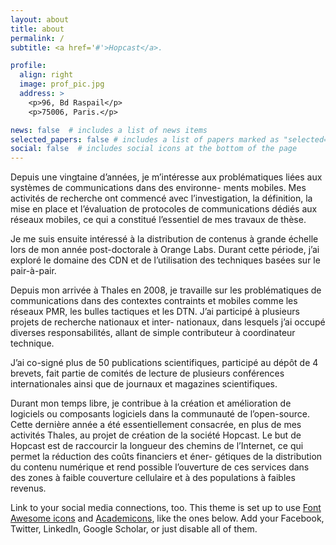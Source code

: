 ```yaml
---
layout: about
title: about
permalink: /
subtitle: <a href='#'>Hopcast</a>. 

profile:
  align: right
  image: prof_pic.jpg
  address: >
    <p>96, Bd Raspail</p>
    <p>75006, Paris.</p>

news: false  # includes a list of news items
selected_papers: false # includes a list of papers marked as "selected={true}"
social: false  # includes social icons at the bottom of the page
---
```

Depuis une vingtaine d’années, je m’intéresse aux problématiques liées aux systèmes de communications dans des environne- ments mobiles. Mes activités de recherche ont commencé avec l’investigation, la définition, la mise en place et l’évaluation de protocoles de communications dédiés aux réseaux mobiles, ce qui a constitué l’essentiel de mes travaux de thèse.

Je me suis ensuite intéressé à la distribution de contenus à grande échelle lors de mon année post-doctorale à Orange Labs. Durant cette période, j’ai exploré le domaine des CDN et de l’utilisation des techniques basées sur le pair-à-pair.

Depuis mon arrivée à Thales en 2008, je travaille sur les problématiques de communications dans des contextes contraints et mobiles comme les réseaux PMR, les bulles tactiques et les DTN. J’ai participé à plusieurs projets de recherche nationaux et inter- nationaux, dans lesquels j’ai occupé diverses responsabilités, allant de simple contributeur à coordinateur technique.

J’ai co-signé plus de 50 publications scientifiques, participé au dépôt de 4 brevets, fait partie de comités de lecture de plusieurs conférences internationales ainsi que de journaux et magazines scientifiques.

Durant mon temps libre, je contribue à la création et amélioration de logiciels ou composants logiciels dans la communauté de l’open-source.
Cette dernière année a été essentiellement consacrée, en plus de mes activités Thales, au projet de création de la société Hopcast. Le but de Hopcast est de raccourcir la longueur des chemins de l’Internet, ce qui permet la réduction des coûts financiers et éner- gétiques de la distribution du contenu numérique et rend possible l’ouverture de ces services dans des zones à faible couverture cellulaire et à des populations à faibles revenus.
<!-- Write your biography here. Tell the world about yourself. Link to your favorite [subreddit](http://reddit.com). You can put a picture in, too. The code is already in, just name your picture `prof_pic.jpg` and put it in the `img/` folder. -->

<!-- Put your address / P.O. box / other info right below your picture. You can also disable any these elements by editing `profile` property of the YAML header of your `_pages/about.md`. Edit `_bibliography/papers.bib` and Jekyll will render your [publications page](/al-folio/publications/) automatically. -->

Link to your social media connections, too. This theme is set up to use [Font Awesome icons](http://fortawesome.github.io/Font-Awesome/) and [Academicons](https://jpswalsh.github.io/academicons/), like the ones below. Add your Facebook, Twitter, LinkedIn, Google Scholar, or just disable all of them.
